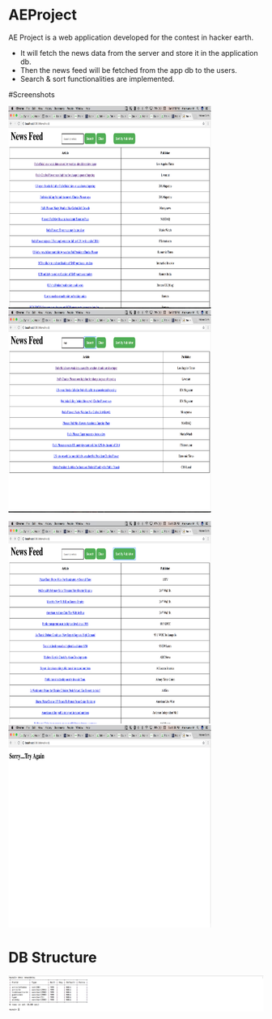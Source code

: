 # AEProject
AE Project is a web application developed for the contest in hacker earth.
- It will fetch the news data from the server and store it in the application db.
- Then the news feed will be fetched from the app db to the users.
- Search & sort functionalities are implemented.

#Screenshots
<p float="left">
  <img src = "https://github.com/ArunMuthu-NS/AEProject/blob/master/AE%20Project/screenshots/HomePage.png" width = "400" height="400" />
  <img src = "https://github.com/ArunMuthu-NS/AEProject/blob/master/AE%20Project/screenshots/SearchResults.png" width = "400" height="400" />
</p>

<p float="left">
  <img src = "https://github.com/ArunMuthu-NS/AEProject/blob/master/AE%20Project/screenshots/SortResults.png" width = "400" height="400" />
  <img src = "https://github.com/ArunMuthu-NS/AEProject/blob/master/AE%20Project/screenshots/ErrorPage.png" width = "400" height="400" />
</p>

# DB Structure
<p float = "left">
  <img src = "https://github.com/ArunMuthu-NS/AEProject/blob/master/AE%20Project/screenshots/DBStructure.png"/>
</p>
